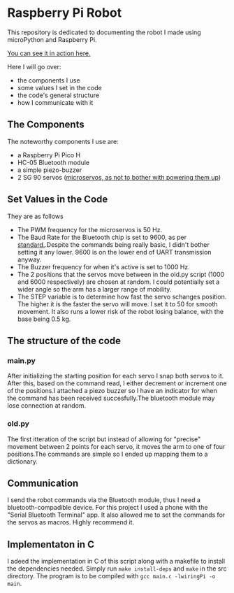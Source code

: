 # Raspberry Pi Robot

This repository is dedicated to documenting the robot I made using microPython and Raspberry Pi. 

[You can see it in action here.](https://youtu.be/KlTeV0myg9c)

Here I will go over:
 - the components I use
 - some values I set in the code
 - the code's general structure
 - how I communicate with it
 
 ## The Components
 The noteworthy components I use are:
  - a Raspberry Pi Pico H
  - HC-05 Bluetooth module
  - a simple piezo-buzzer 
  - 2 SG 90 servos ([microservos, as not to bother with powering them up](http://www.ee.ic.ac.uk/pcheung/teaching/DE1_EE/stores/sg90_datasheet.pdf))
 
 ## Set Values in the Code
 They are as follows
 - The PWM frequency for the microservos is 50 Hz.
 - The Baud Rate for the Bluetooth chip is set to 9600, as per [standard.](http://www.ece.northwestern.edu/local-apps/matlabhelp/techdoc/matlab_external/baudrate.html).Despite the commands being really basic, I didn't bother setting it any lower. 9600 is on the lower end of UART transmission anyway.
 - The Buzzer frequency for when it's active is set to 1000 Hz.
 - The 2 positions that the servos move between in the old.py script (1000 and 6000 respectively) are chosen at random. I could potentially set a wider angle so the arm has a larger range of mobility.
  - The STEP variable is to determine how fast the servo schanges position. The higher it is the faster the servo will move. I set it to 50 for smooth movement. It also runs a lower risk of the robot losing balance, with the base being 0.5 kg.
## The structure of the code

### main.py

After initializing the starting position for each servo I snap both servos to it. After this, based on the command read, I either decrement or increment one of the positions.I attached a piezo buzzer so I have an indicator for when the command has been received succesfully.The bluetooth module may lose connection at random.

### old.py

The first itteration of the script but instead of allowing for "precise" movement between 2 points for each servo, it moves the arm to one of four positions.The commands are simple so I ended up mapping them to a dictionary. 

## Communication

I send the robot commands via the Bluetooth module, thus I need a bluetooth-compadible device. For this project I used a phone with the "Serial Bluetooth Terminal" app. It also allowed me to set the commands for the servos as macros. Highly recommend it.
 
## Implementaton in C

I adeed the implementation in C of this script along with a makefile to install the dependencies needed. Simply run 
```make install-deps```
and 
```make``` 
in the src directory. The program is to be compiled with ```gcc main.c -lwiringPi -o main```.
